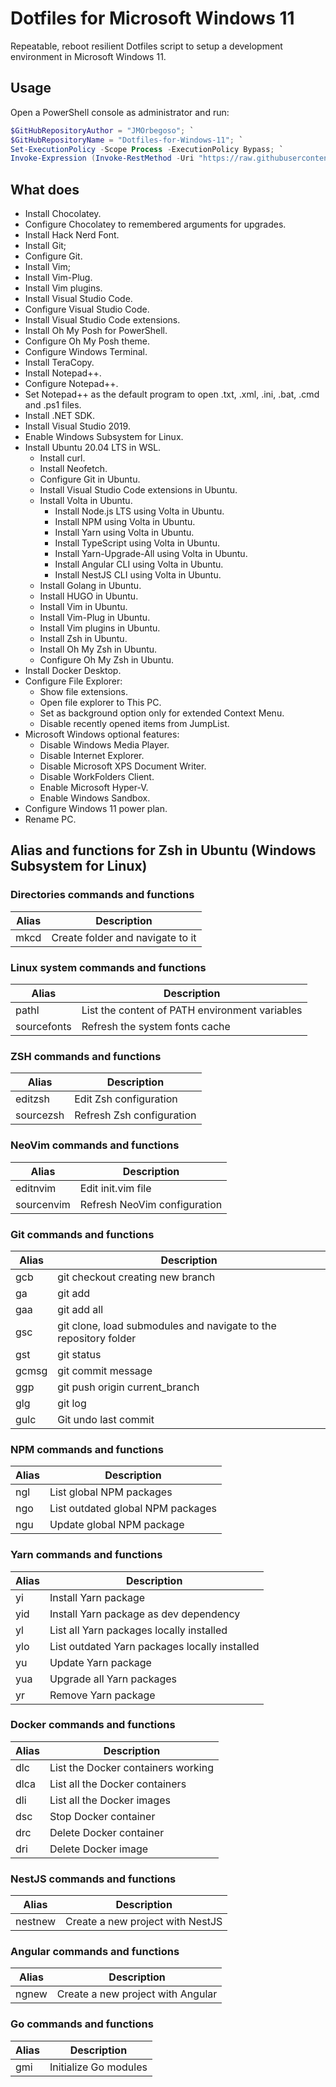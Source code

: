 # Dotfiles for Microsoft Windows 11

Repeatable, reboot resilient Dotfiles script to setup a development environment in Microsoft Windows 11.

## Usage

Open a PowerShell console as administrator and run:

```Powershell
$GitHubRepositoryAuthor = "JMOrbegoso"; `
$GitHubRepositoryName = "Dotfiles-for-Windows-11"; `
Set-ExecutionPolicy -Scope Process -ExecutionPolicy Bypass; `
Invoke-Expression (Invoke-RestMethod -Uri "https://raw.githubusercontent.com/${GitHubRepositoryAuthor}/${GitHubRepositoryName}/main/Download.ps1");
```

## What does

- Install Chocolatey.
- Configure Chocolatey to remembered arguments for upgrades.
- Install Hack Nerd Font.
- Install Git;
- Configure Git.
- Install Vim;
- Install Vim-Plug.
- Install Vim plugins.
- Install Visual Studio Code.
- Configure Visual Studio Code.
- Install Visual Studio Code extensions.
- Install Oh My Posh for PowerShell.
- Configure Oh My Posh theme.
- Configure Windows Terminal.
- Install TeraCopy.
- Install Notepad++.
- Configure Notepad++.
- Set Notepad++ as the default program to open .txt, .xml, .ini, .bat, .cmd and .ps1 files.
- Install .NET SDK.
- Install Visual Studio 2019.
- Enable Windows Subsystem for Linux.
- Install Ubuntu 20.04 LTS in WSL.
  - Install curl.
  - Install Neofetch.
  - Configure Git in Ubuntu.
  - Install Visual Studio Code extensions in Ubuntu.
  - Install Volta in Ubuntu.
    - Install Node.js LTS using Volta in Ubuntu.
    - Install NPM using Volta in Ubuntu.
    - Install Yarn using Volta in Ubuntu.
    - Install TypeScript using Volta in Ubuntu.
    - Install Yarn-Upgrade-All using Volta in Ubuntu.
    - Install Angular CLI using Volta in Ubuntu.
    - Install NestJS CLI using Volta in Ubuntu.
  - Install Golang in Ubuntu.
  - Install HUGO in Ubuntu.
  - Install Vim in Ubuntu.
  - Install Vim-Plug in Ubuntu.
  - Install Vim plugins in Ubuntu.
  - Install Zsh in Ubuntu.
  - Install Oh My Zsh in Ubuntu.
  - Configure Oh My Zsh in Ubuntu.
- Install Docker Desktop.
- Configure File Explorer:
  - Show file extensions.
  - Open file explorer to This PC.
  - Set as background option only for extended Context Menu.
  - Disable recently opened items from JumpList.
- Microsoft Windows optional features:
  - Disable Windows Media Player.
  - Disable Internet Explorer.
  - Disable Microsoft XPS Document Writer.
  - Disable WorkFolders Client.
  - Enable Microsoft Hyper-V.
  - Enable Windows Sandbox.
- Configure Windows 11 power plan.
- Rename PC.

## Alias and functions for Zsh in Ubuntu (Windows Subsystem for Linux)

### Directories commands and functions

| Alias | Description                      |
| ----- | -------------------------------- |
| mkcd  | Create folder and navigate to it |

### Linux system commands and functions

| Alias       | Description                                    |
| ----------- | ---------------------------------------------- |
| pathl       | List the content of PATH environment variables |
| sourcefonts | Refresh the system fonts cache                 |

### ZSH commands and functions

| Alias     | Description               |
| --------- | ------------------------- |
| editzsh   | Edit Zsh configuration    |
| sourcezsh | Refresh Zsh configuration |

### NeoVim commands and functions

| Alias      | Description                  |
| ---------- | ---------------------------- |
| editnvim   | Edit init.vim file           |
| sourcenvim | Refresh NeoVim configuration |

### Git commands and functions

| Alias | Description                                                      |
| ----- | ---------------------------------------------------------------- |
| gcb   | git checkout creating new branch                                 |
| ga    | git add                                                          |
| gaa   | git add all                                                      |
| gsc   | git clone, load submodules and navigate to the repository folder |
| gst   | git status                                                       |
| gcmsg | git commit message                                               |
| ggp   | git push origin current_branch                                   |
| glg   | git log                                                          |
| gulc  | Git undo last commit                                             |

### NPM commands and functions

| Alias | Description                       |
| ----- | --------------------------------- |
| ngl   | List global NPM packages          |
| ngo   | List outdated global NPM packages |
| ngu   | Update global NPM package         |

### Yarn commands and functions

| Alias | Description                                   |
| ----- | --------------------------------------------- |
| yi    | Install Yarn package                          |
| yid   | Install Yarn package as dev dependency        |
| yl    | List all Yarn packages locally installed      |
| ylo   | List outdated Yarn packages locally installed |
| yu    | Update Yarn package                           |
| yua   | Upgrade all Yarn packages                     |
| yr    | Remove Yarn package                           |

### Docker commands and functions

| Alias | Description                        |
| ----- | ---------------------------------- |
| dlc   | List the Docker containers working |
| dlca  | List all the Docker containers     |
| dli   | List all the Docker images         |
| dsc   | Stop Docker container              |
| drc   | Delete Docker container            |
| dri   | Delete Docker image                |

### NestJS commands and functions

| Alias   | Description                      |
| ------- | -------------------------------- |
| nestnew | Create a new project with NestJS |

### Angular commands and functions

| Alias | Description                       |
| ----- | --------------------------------- |
| ngnew | Create a new project with Angular |

### Go commands and functions

| Alias | Description           |
| ----- | --------------------- |
| gmi   | Initialize Go modules |
